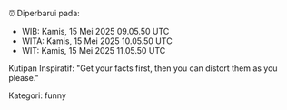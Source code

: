⏰ Diperbarui pada:
- WIB: Kamis, 15 Mei 2025 09.05.50 UTC
- WITA: Kamis, 15 Mei 2025 10.05.50 UTC
- WIT: Kamis, 15 Mei 2025 11.05.50 UTC

Kutipan Inspiratif:
"Get your facts first, then you can distort them as you please."


Kategori: funny

